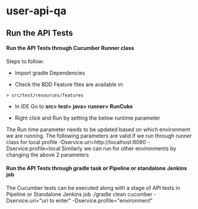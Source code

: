 # user-api-qa


## Run the API Tests

#### Run the API Tests through Cucumber Runner class

Steps to follow:

- Import gradle Dependencies

- Check the BDD Feature files are available in:

```> src/test/resources/features```

- In IDE Go to **src> test> java> runner> RunCuke**

- Right click and Run by setting the below runtime parameter

The Run time parameter needs to be updated based on which environment we are running.
The following parameters are valid if we run through runner class for local profile
-Dservice.uri=http://localhost:8080 -Dservice.profile=local
Similarly we can run for other environments by changing the above 2 parameters

#### Run the API Tests through gradle task or Pipeline or standalone Jenkins job

The Cucumber tests can be executed along with a stage of API tests in Pipeline or Standalone Jenkins job
./gradle clean cucumber -Dservice.uri="uri to enter" -Dservice.profile="environment"